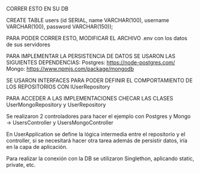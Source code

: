 CORRER ESTO EN SU DB

CREATE TABLE users (id SERIAL, name VARCHAR(100), username VARCHAR(100), password VARCHAR(150));

PARA PODER CORRER ESTO, MODIFICAR EL ARCHIVO .env con los datos de sus servidores

PARA IMPLEMENTAR LA PERSISTENCIA DE DATOS SE USARON LAS SIGUIENTES DEPENDENCIAS:
Postgres: https://node-postgres.com/
Mongo: https://www.npmjs.com/package/mongodb

SE USARON INTERFACES PARA PODER DEFINIR EL COMPORTAMIENTO DE LOS REPOSITORIOS CON IUserRepository

PARA ACCEDER A LAS IMPLEMENTACIONES CHECAR LAS CLASES UserMongoRepository y UserRepository

Se realizaron 2 controladores para hacer el ejemplo con Postgres y Mongo -> UsersController y UsersMongoController

En UserApplication se define la lógica intermedia entre el repositorio y el controller, si se necesitará hacer otra tarea
además de persistir datos, iría en la capa de aplicación.

Para realizar la conexión con la DB se utilizaron Singlethon, aplicando static, private, etc.
 